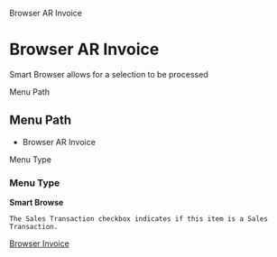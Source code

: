 
Browser AR Invoice
# Browser AR Invoice


Smart Browser allows for a selection to be processed

Menu Path
## Menu Path



- Browser AR Invoice

Menu Type
### Menu Type

**Smart Browse**

```
The Sales Transaction checkbox indicates if this item is a Sales Transaction.
```

[Browser Invoice](../../functional-guide/smart-browse/smart-browse-browser-invoice.md)
